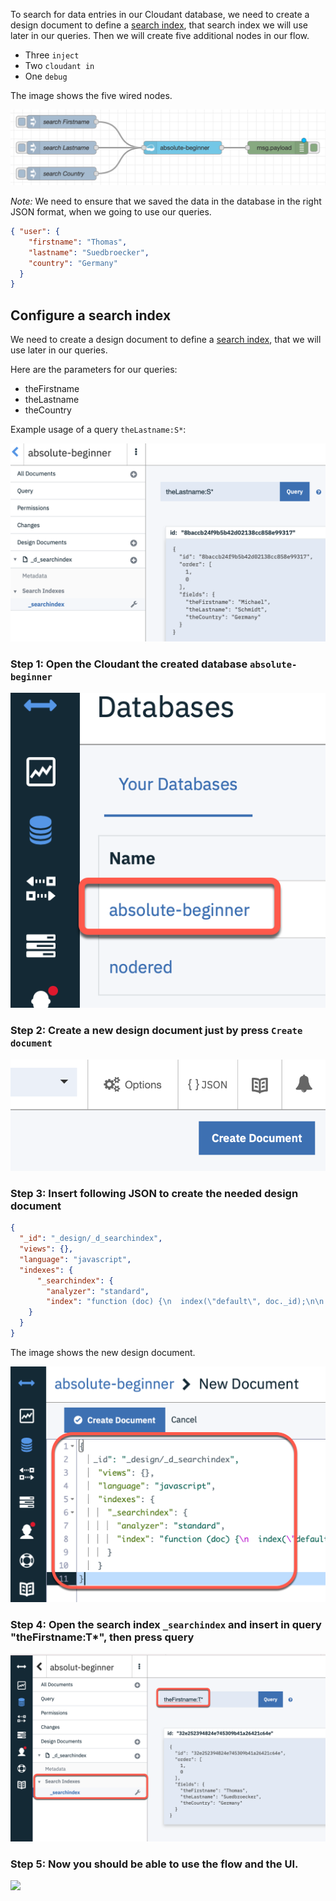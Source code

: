 To search for data entries in our Cloudant database, we need to create a design document to define a [search index](https://cloud.ibm.com/docs/Cloudant?topic=Cloudant-query), that search index we will use later in our queries. Then we will create five additional nodes in our flow. 

* Three `inject`
* Two `cloudant in`
* One `debug`

The image shows the five wired nodes.

![](../images/search-data-01-b.png)

_Note:_ We need to ensure that we saved the data in the database in the right JSON format, when we going to use our queries.

```json
{ "user": {
    "firstname": "Thomas",
    "lastname": "Suedbroecker",
    "country": "Germany"
  }
}
```

## Configure a search index

We need to create a design document to define a [search index](https://cloud.ibm.com/docs/Cloudant?topic=Cloudant-query), that we will use later in our queries.

Here are the parameters for our queries:

* theFirstname
* theLastname
* theCountry

Example usage of a query `theLastname:S*`:

![](../images/search-data-01-a.png)

### Step 1: Open the Cloudant the created database `absolute-beginner`

![](../images/search-data-01-c.png)

### Step 2: Create a new design document just by press `Create document`

![](../images/search-data-01-d.png)

### Step 3: Insert following JSON to create the needed design document

```json
{
  "_id": "_design/_d_searchindex",
  "views": {},
  "language": "javascript",
  "indexes": {
      "_searchindex": {
        "analyzer": "standard",
        "index": "function (doc) {\n  index(\"default\", doc._id);\n\n  if(doc.user.firstname){\n    index(\"theFirstname\", doc.user.firstname, {\"store\": true, \"facet\":true});\n  }\n  if(doc.user.lastname){\n    index(\"theLastname\", doc.user.lastname, {\"store\": true, \"facet\":true });\n  }\n  if(doc.user.country){\n    index(\"theCountry\", doc.user.country, {\"store\": true, \"facet\":true});\n  }\n}"
    }
  }
}
```
The image shows the new design document. 

![](../images/search-data-01-e.png)

### Step 4: Open the search index `_searchindex` and insert in query "theFirstname:T*", then press query

![](../images/search-data-02.png)

### Step 5: Now you should be able to use the flow and the UI.

![](../images/absolute-beginner-ui.gif)
